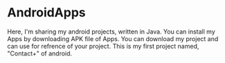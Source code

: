 # AndroidApps
Here, I'm sharing my android projects, written in Java.
You can install my Apps by downloading APK file of Apps.
You can download my project and can use for refrence of your project.
This is my first project named, "Contact+" of android.


